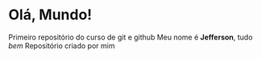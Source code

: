 # Olá, Mundo!
 Primeiro repositório do curso de git e github
Meu nome é **Jefferson**, tudo *bem*
 Repositório criado por mim

